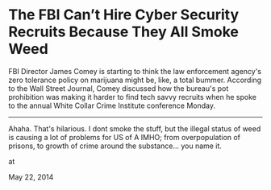 # The FBI Can’t Hire Cyber Security Recruits Because They All Smoke Weed
FBI Director James Comey is starting to think the law enforcement agency's zero tolerance policy on marijuana might be, like, a total bummer. According to the Wall Street Journal, Comey discussed how the bureau's pot prohibition was making it harder to find tech savvy recruits when he spoke to the annual White Collar Crime Institute conference Monday.

---

Ahaha. That's hilarious. I dont smoke the stuff, but the illegal status of weed is causing a lot of problems for US of A IMHO; from overpopulation of  prisons, to growth of crime around the substance... you name it.








at

May 22, 2014
















